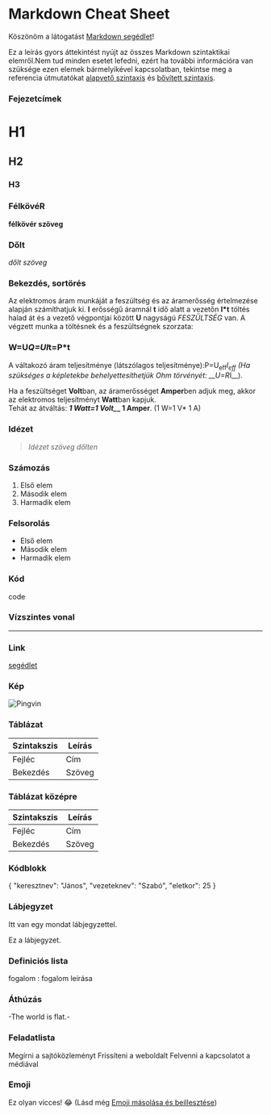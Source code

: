 # Markdown Cheat Sheet
Köszönöm a látogatást [Markdown segédlet](https://www.markdownguide.org)!


Ez a leírás gyors áttekintést nyújt az összes Markdown szintaktikai elemről.Nem tud minden esetet lefedni, ezért ha további információra van szüksége ezen elemek bármelyikével kapcsolatban, tekintse meg a referencia útmutatókat [alapvető szintaxis](https://www.markdownguide.org/basic-syntax/) és [bővített szintaxis](https://www.markdownguide.org/extended-syntax/).


### Fejezetcímek
# H1
## H2
### H3
### FélkövéR 

__félkövér szöveg__

### Dőlt

_dőlt szöveg_

### Bekezdés, sortörés

Az elektromos áram munkáját a feszültség és az áramerősség értelmezése alapján számíthatjuk ki. __I__ erősségű áramnál __t__ idő alatt a vezetőn __I*t__ töltés halad át és a vezető végpontjai között __U__ nagyságú _FESZÜLTSÉG_ van. A végzett munka a töltésnek és a feszültségnek szorzata: 

### W=U***Q=U**I***t=P***t

A váltakozó áram teljesítménye (látszólagos teljesítménye):P=U<sub>eff</sub>*I<sub>eff</sub> (Ha szükséges a képletekbe behelyettesíthetjük Ohm törvényét: __U=R*I__).

 Ha a feszültséget **Volt**ban, az áramerősséget **Amper**ben adjuk meg, akkor az elektromos teljesítményt **Watt**ban kapjuk.  
Tehát az átváltás: ***1 Watt=1 Volt_*_ 1 Amper**. (1 W=1 V* 1 A)


### Idézet
>*Idézet szöveg dőlten*

### Számozás
1. Első elem
2. Második elem
3. Harmadik elem

### Felsorolás
* Első elem
* Második elem
* Harmadik elem

### Kód

code

### Vízszintes vonal

------------------

### Link
[segédlet](https://www.markdownguide.org)

### Kép
![Pingvin](https://www.markdownguide.org/assets/images/tux.png "Pingvin")

### Táblázat
|Szintakszis | Leírás|
|-------|-------|
|Fejléc  | Cím|
|Bekezdés| Szöveg|


### Táblázat középre
|Szintakszis | Leírás|
|--------|--------|
|Fejléc |Cím|
|Bekezdés |Szöveg|


### Kódblokk
{
  "keresztnev": "János",
  "vezeteknev": "Szabó",
  "eletkor": 25
}


### Lábjegyzet
Itt van egy mondat lábjegyzettel.

Ez a lábjegyzet.


### Definiciós lista
fogalom : 
fogalom leírása


### Áthúzás
-The world is flat.-

### Feladatlista
Megírni a sajtóközleményt
Frissíteni a weboldalt
Felvenni a kapcsolatot a médiával


### Emoji
Ez olyan vicces! :joy:
(Lásd még [Emoji másolása és beillesztése](https://www.markdownguide.org/extended-syntax/#copying-and-pasting-emoji))
